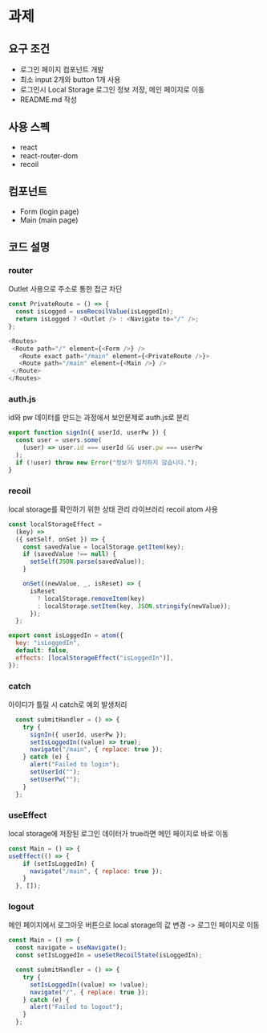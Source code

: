 # 과제

## 요구 조건
- 로그인 페이지 컴포넌트 개발
- 최소 input 2개와 button 1개 사용
- 로그인시 Local Storage 로그인 정보 저장, 메인 페이지로 이동
- README.md 작성

## 사용 스펙
- react
- react-router-dom
- recoil

## 컴포넌트
- Form (login page)
- Main (main page)

## 코드 설명

### router
Outlet 사용으로 주소로 통한 접근 차단
```javascript
const PrivateRoute = () => {
  const isLogged = useRecoilValue(isLoggedIn);
  return isLogged ? <Outlet /> : <Navigate to="/" />;
};

<Routes>
 <Route path="/" element={<Form />} />
   <Route exact path="/main" element={<PrivateRoute />}>
   <Route path="/main" element={<Main />} />
 </Route>
</Routes>
```

### auth.js
id와 pw 데이터를 만드는 과정에서 보안문제로 auth.js로 분리
```javascript
export function signIn({ userId, userPw }) {
  const user = users.some(
    (user) => user.id === userId && user.pw === userPw
  );
  if (!user) throw new Error("정보가 일치하지 않습니다.");
}
```

### recoil
local storage를 확인하기 위한 상태 관리 라이브러리 recoil atom 사용
```javascript
const localStorageEffect =
  (key) =>
  ({ setSelf, onSet }) => {
    const savedValue = localStorage.getItem(key);
    if (savedValue !== null) {
      setSelf(JSON.parse(savedValue));
    }

    onSet((newValue, _, isReset) => {
      isReset
        ? localStorage.removeItem(key)
        : localStorage.setItem(key, JSON.stringify(newValue));
      });
  };

export const isLoggedIn = atom({
  key: "isLoggedIn",
  default: false,
  effects: [localStorageEffect("isLoggedIn")],
});
```

### catch
아이디가 틀릴 시 catch로 예외 발생처리
```javascript
  const submitHandler = () => {
    try {
      signIn({ userId, userPw });
      setIsLoggedIn((value) => true);
      navigate("/main", { replace: true });
    } catch (e) {
      alert("Failed to login");
      setUserId("");
      setUserPw("");
    }
  };
```

### useEffect
local storage에 저장된 로그인 데이터가 true라면 메인 페이지로 바로 이동
```javascript
const Main = () => {
useEffect(() => {
    if (setIsLoggedIn) {
      navigate("/main", { replace: true });
    }
  }, []);
```

### logout
메인 페이지에서 로그아웃 버튼으로 local storage의 값 변경 -> 로그인 페이지로 이동
```javascript
const Main = () => {
  const navigate = useNavigate();
  const setIsLoggedIn = useSetRecoilState(isLoggedIn);

  const submitHandler = () => {
    try {
      setIsLoggedIn((value) => !value);
      navigate("/", { replace: true });
    } catch (e) {
      alert("Failed to logout");
    }
  };
```
